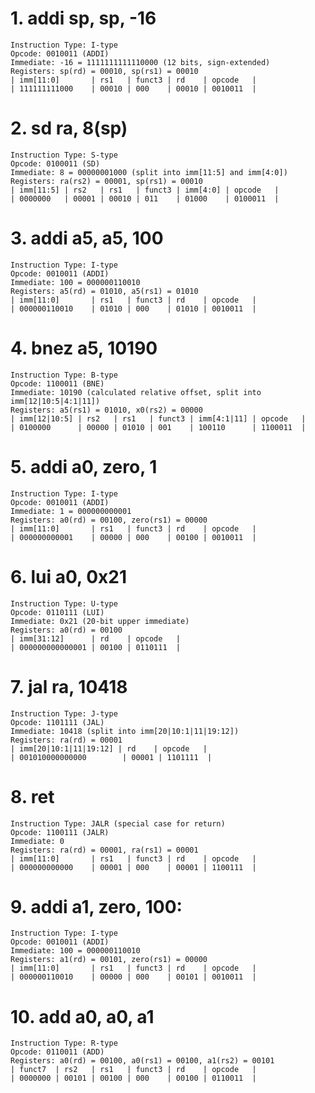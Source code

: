 # 1. addi sp, sp, -16
    Instruction Type: I-type
    Opcode: 0010011 (ADDI)
    Immediate: -16 = 1111111111110000 (12 bits, sign-extended)
    Registers: sp(rd) = 00010, sp(rs1) = 00010
    | imm[11:0]       | rs1   | funct3 | rd    | opcode   |
    | 111111111000    | 00010 | 000    | 00010 | 0010011  |

# 2. sd ra, 8(sp)
    Instruction Type: S-type
    Opcode: 0100011 (SD) 
    Immediate: 8 = 00000001000 (split into imm[11:5] and imm[4:0])
    Registers: ra(rs2) = 00001, sp(rs1) = 00010
    | imm[11:5] | rs2   | rs1   | funct3 | imm[4:0] | opcode   |
    | 0000000   | 00001 | 00010 | 011    | 01000    | 0100011  |

# 3. addi a5, a5, 100
    Instruction Type: I-type
    Opcode: 0010011 (ADDI)
    Immediate: 100 = 000000110010
    Registers: a5(rd) = 01010, a5(rs1) = 01010
    | imm[11:0]       | rs1   | funct3 | rd    | opcode   |
    | 000000110010    | 01010 | 000    | 01010 | 0010011  |

# 4. bnez a5, 10190
    Instruction Type: B-type
    Opcode: 1100011 (BNE)
    Immediate: 10190 (calculated relative offset, split into imm[12|10:5|4:1|11])
    Registers: a5(rs1) = 01010, x0(rs2) = 00000
    | imm[12|10:5] | rs2   | rs1   | funct3 | imm[4:1|11] | opcode   |
    | 0100000      | 00000 | 01010 | 001    | 100110      | 1100011  |

# 5. addi a0, zero, 1
    Instruction Type: I-type
    Opcode: 0010011 (ADDI)
    Immediate: 1 = 000000000001
    Registers: a0(rd) = 00100, zero(rs1) = 00000
    | imm[11:0]       | rs1   | funct3 | rd    | opcode   |
    | 000000000001    | 00000 | 000    | 00100 | 0010011  |

# 6. lui a0, 0x21
    Instruction Type: U-type
    Opcode: 0110111 (LUI)
    Immediate: 0x21 (20-bit upper immediate)
    Registers: a0(rd) = 00100
    | imm[31:12]      | rd    | opcode   |
    | 000000000000001 | 00100 | 0110111  |

# 7. jal ra, 10418
    Instruction Type: J-type
    Opcode: 1101111 (JAL)
    Immediate: 10418 (split into imm[20|10:1|11|19:12])
    Registers: ra(rd) = 00001
    | imm[20|10:1|11|19:12] | rd    | opcode   |
    | 001010000000000        | 00001 | 1101111  |

# 8. ret
    Instruction Type: JALR (special case for return)
    Opcode: 1100111 (JALR)
    Immediate: 0
    Registers: ra(rd) = 00001, ra(rs1) = 00001
    | imm[11:0]       | rs1   | funct3 | rd    | opcode   |
    | 000000000000    | 00001 | 000    | 00001 | 1100111  |

# 9. addi a1, zero, 100:
    Instruction Type: I-type
    Opcode: 0010011 (ADDI)
    Immediate: 100 = 000000110010
    Registers: a1(rd) = 00101, zero(rs1) = 00000
    | imm[11:0]       | rs1   | funct3 | rd    | opcode   |
    | 000000110010    | 00000 | 000    | 00101 | 0010011  |
   
# 10. add a0, a0, a1
    Instruction Type: R-type
    Opcode: 0110011 (ADD)
    Registers: a0(rd) = 00100, a0(rs1) = 00100, a1(rs2) = 00101
    | funct7  | rs2   | rs1   | funct3 | rd    | opcode   |
    | 0000000 | 00101 | 00100 | 000    | 00100 | 0110011  |


    
   
